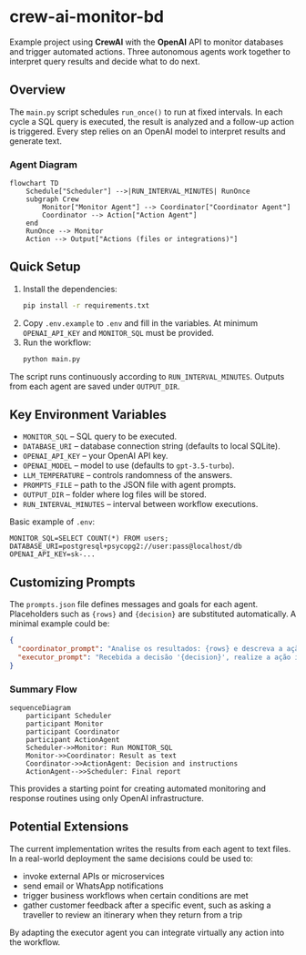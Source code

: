 # crew-ai-monitor-bd

Example project using **CrewAI** with the **OpenAI** API to monitor databases and trigger automated actions. Three autonomous agents work together to interpret query results and decide what to do next.

## Overview

The `main.py` script schedules `run_once()` to run at fixed intervals. In each cycle a SQL query is executed, the result is analyzed and a follow-up action is triggered. Every step relies on an OpenAI model to interpret results and generate text.

### Agent Diagram
```mermaid
flowchart TD
    Schedule["Scheduler"] -->|RUN_INTERVAL_MINUTES| RunOnce
    subgraph Crew
        Monitor["Monitor Agent"] --> Coordinator["Coordinator Agent"]
        Coordinator --> Action["Action Agent"]
    end
    RunOnce --> Monitor
    Action --> Output["Actions (files or integrations)"]
```

## Quick Setup

1. Install the dependencies:
   ```bash
   pip install -r requirements.txt
   ```
2. Copy `.env.example` to `.env` and fill in the variables. At minimum `OPENAI_API_KEY` and `MONITOR_SQL` must be provided.
3. Run the workflow:
   ```bash
   python main.py
   ```

The script runs continuously according to `RUN_INTERVAL_MINUTES`. Outputs from each agent are saved under `OUTPUT_DIR`.

## Key Environment Variables

- `MONITOR_SQL` &ndash; SQL query to be executed.
- `DATABASE_URI` &ndash; database connection string (defaults to local SQLite).
- `OPENAI_API_KEY` &ndash; your OpenAI API key.
- `OPENAI_MODEL` &ndash; model to use (defaults to `gpt-3.5-turbo`).
- `LLM_TEMPERATURE` &ndash; controls randomness of the answers.
- `PROMPTS_FILE` &ndash; path to the JSON file with agent prompts.
- `OUTPUT_DIR` &ndash; folder where log files will be stored.
- `RUN_INTERVAL_MINUTES` &ndash; interval between workflow executions.

Basic example of `.env`:
```env
MONITOR_SQL=SELECT COUNT(*) FROM users;
DATABASE_URI=postgresql+psycopg2://user:pass@localhost/db
OPENAI_API_KEY=sk-...
```

## Customizing Prompts

The `prompts.json` file defines messages and goals for each agent. Placeholders such as `{rows}` and `{decision}` are substituted automatically. A minimal example could be:
```json
{
  "coordinator_prompt": "Analise os resultados: {rows} e descreva a ação necessária.",
  "executor_prompt": "Recebida a decisão '{decision}', realize a ação indicada."
}
```

### Summary Flow
```mermaid
sequenceDiagram
    participant Scheduler
    participant Monitor
    participant Coordinator
    participant ActionAgent
    Scheduler->>Monitor: Run MONITOR_SQL
    Monitor->>Coordinator: Result as text
    Coordinator->>ActionAgent: Decision and instructions
    ActionAgent-->>Scheduler: Final report
```

This provides a starting point for creating automated monitoring and response routines using only OpenAI infrastructure.

## Potential Extensions

The current implementation writes the results from each agent to text files. In a real-world deployment the same decisions could be used to:

- invoke external APIs or microservices
- send email or WhatsApp notifications
- trigger business workflows when certain conditions are met
- gather customer feedback after a specific event, such as asking a traveller to review an itinerary when they return from a trip

By adapting the executor agent you can integrate virtually any action into the workflow.
